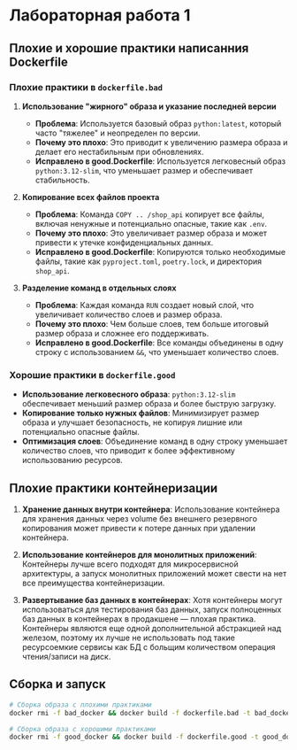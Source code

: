 # Лабораторная работа 1

## Плохие и хорошие практики написанния Dockerfile

### Плохие практики в `dockerfile.bad`

1. **Использование "жирного" образа и указание последней версии**
   - **Проблема**: Используется базовый образ `python:latest`, который часто "тяжелее" и неопределен по версии.
   - **Почему это плохо**: Это приводит к увеличению размера образа и делает его нестабильным при обновлениях.
   - **Исправлено в good.Dockerfile**: Используется легковесный образ `python:3.12-slim`, что уменьшает размер и обеспечивает стабильность.

2. **Копирование всех файлов проекта**
   - **Проблема**: Команда `COPY .. /shop_api` копирует все файлы, включая ненужные и потенциально опасные, такие как `.env`.
   - **Почему это плохо**: Это увеличивает размер образа и может привести к утечке конфиденциальных данных.
   - **Исправлено в good.Dockerfile**: Копируются только необходимые файлы, такие как `pyproject.toml`, `poetry.lock`, и директория `shop_api`.

3. **Разделение команд в отдельных слоях**
   - **Проблема**: Каждая команда `RUN` создает новый слой, что увеличивает количество слоев и размер образа.
   - **Почему это плохо**: Чем больше слоев, тем больше итоговый размер образа и сложнее его поддерживать.
   - **Исправлено в good.Dockerfile**: Все команды объединены в одну строку с использованием `&&`, что уменьшает количество слоев.

### Хорошие практики в `dockerfile.good`

- **Использование легковесного образа**: `python:3.12-slim` обеспечивает меньший размер образа и более быструю загрузку.
- **Копирование только нужных файлов**: Минимизирует размер образа и улучшает безопасность, не копируя лишние или потенциально опасные файлы.
- **Оптимизация слоев**: Объединение команд в одну строку уменьшает количество слоев, что приводит к более эффективному использованию ресурсов.

## Плохие практики контейнеризации

1. **Хранение данных внутри контейнера**: Использование контейнера для хранения данных через volume без внешнего резервного копирования может привести к потере данных при удалении контейнера.

2. **Использование контейнеров для монолитных приложений**: Контейнеры лучше всего подходят для микросервисной архитектуры, а запуск монолитных приложений может свести на нет все преимущества контейнеризации.

3. **Развертывание баз данных в контейнерах**: Хотя контейнеры могут использоваться для тестирования баз данных, запуск полноценных баз данных в контейнерах в продакшене — плохая практика. Контейнеры являются еще одной дополнительной абстракцией над железом, поэтому их лучше не использовать под такие ресурсоемкие сервисы как БД с больщим количеством операция чтения/записи на диск.

## Сборка и запуск

```bash
# Сборка образа с плохими практиками
docker rmi -f bad_docker && docker build -f dockerfile.bad -t bad_docker . && docker run -p 80:80 -it bad_docker

# Сборка образа с хорошими практиками
docker rmi -f good_docker && docker build -f dockerfile.good -t good_docker . && docker run -p 80:80 -it good_docker